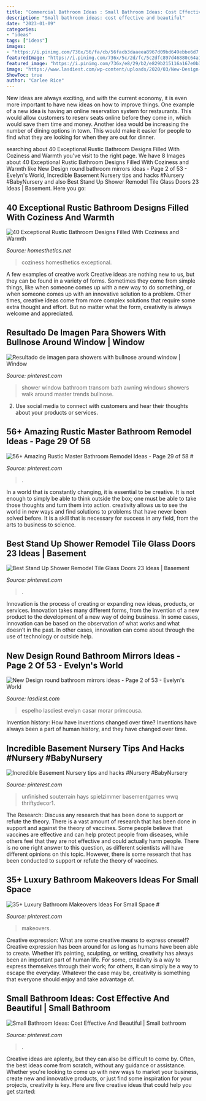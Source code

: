 ```yaml
---
title: "Commercial Bathroom Ideas : Small Bathroom Ideas: Cost Effective And Beautiful"
description: "Small bathroom ideas: cost effective and beautiful"
date: "2023-01-09"
categories:
- "ideas"
tags: ["ideas"]
images:
- "https://i.pinimg.com/736x/56/fa/cb/56facb3daaeea8967d09bd649ebbe6d7.jpg"
featuredImage: "https://i.pinimg.com/736x/5c/2d/fc/5c2dfc897d46880c64a12f128e03e2d8.jpg"
featured_image: "https://i.pinimg.com/736x/e8/29/b2/e829b215116a167e0b3fd80cf69349a4.jpg"
image: "https://www.lasdiest.com/wp-content/uploads/2020/03/New-Design-round-bathroom-mirrors-ideas-2.jpg"
ShowToc: true
author: "Carlee Rice"
---
```



New ideas are always exciting, and with the current economy, it is even more important to have new ideas on how to improve things. One example of a new idea is having an online reservation system for restaurants. This would allow customers to reserv seats online before they come in, which would save them time and money. Another idea would be increasing the number of dining options in town. This would make it easier for people to find what they are looking for when they are out for dinner.

	

		
searching about 40 Exceptional Rustic Bathroom Designs Filled With Coziness and Warmth you've visit to the right page. We have 8 Images about 40 Exceptional Rustic Bathroom Designs Filled With Coziness and Warmth like New Design round bathroom mirrors ideas - Page 2 of 53 - Evelyn&#039;s World, Incredible Basement Nursery tips and hacks #Nursery #BabyNursery and also Best Stand Up Shower Remodel Tile Glass Doors 23 Ideas | Basement. Here you go:
		
    
## 40 Exceptional Rustic Bathroom Designs Filled With Coziness And Warmth

<img loading=lazy src="https://cdn.homesthetics.net/wp-content/uploads/2014/10/1-42-Ideas-That-Will-Add-Coziness-and-Warmth-Into-Your-Rustic-Bathroom-Design-homesthetics-design-2.jpg" onerror="this.onerror=null;this.src='https://tse1.mm.bing.net/th?id=OIP.rMXn48-Zo9TvimF2UwJYkwHaK_&amp;pid=15.1';" alt="40 Exceptional Rustic Bathroom Designs Filled With Coziness and Warmth">

_Source: homesthetics.net_

>coziness homesthetics exceptional. 

	

A few examples of creative work
Creative ideas are nothing new to us, but they can be found in a variety of forms. Sometimes they come from simple things, like when someone comes up with a new way to do something, or when someone comes up with an innovative solution to a problem. Other times, creative ideas come from more complex solutions that require some extra thought and effort. But no matter what the form, creativity is always welcome and appreciated.

    
## Resultado De Imagen Para Showers With Bullnose Around Window | Window

<img loading=lazy src="https://i.pinimg.com/736x/5c/2d/fc/5c2dfc897d46880c64a12f128e03e2d8.jpg" onerror="this.onerror=null;this.src='https://tse2.mm.bing.net/th?id=OIP.mYpNsJciDl7cb3KjNSIXWAHaJz&amp;pid=15.1';" alt="Resultado de imagen para showers with bullnose around window | Window">

_Source: pinterest.com_

>shower window bathroom transom bath awning windows showers walk around master trends bullnose. 

	

2. Use social media to connect with customers and hear their thoughts about your products or services.

    
## 56+ Amazing Rustic Master Bathroom Remodel Ideas - Page 29 Of 58 #

<img loading=lazy src="https://i.pinimg.com/736x/56/fa/cb/56facb3daaeea8967d09bd649ebbe6d7.jpg" onerror="this.onerror=null;this.src='https://tse4.mm.bing.net/th?id=OIP.4RK8ayDlp2GXBg9y5bnLmQHaLF&amp;pid=15.1';" alt="56+ Amazing Rustic Master Bathroom Remodel Ideas - Page 29 of 58 #">

_Source: pinterest.com_

>. 

	

In a world that is constantly changing, it is essential to be creative. It is not enough to simply be able to think outside the box; one must be able to take those thoughts and turn them into action. creativity allows us to see the world in new ways and find solutions to problems that have never been solved before. It is a skill that is necessary for success in any field, from the arts to business to science.

    
## Best Stand Up Shower Remodel Tile Glass Doors 23 Ideas | Basement

<img loading=lazy src="https://i.pinimg.com/736x/bc/3d/23/bc3d23ccf66ecfd64eb086466f36e84e.jpg" onerror="this.onerror=null;this.src='https://tse1.mm.bing.net/th?id=OIP.0pcRklurCgalY1MiqlQiQwAAAA&amp;pid=15.1';" alt="Best Stand Up Shower Remodel Tile Glass Doors 23 Ideas | Basement">

_Source: pinterest.com_

>. 

	

Innovation is the process of creating or expanding new ideas, products, or services. Innovation takes many different forms, from the invention of a new product to the development of a new way of doing business. In some cases, innovation can be based on the observation of what works and what doesn’t in the past. In other cases, innovation can come about through the use of technology or outside help.

    
## New Design Round Bathroom Mirrors Ideas - Page 2 Of 53 - Evelyn&#039;s World

<img loading=lazy src="https://www.lasdiest.com/wp-content/uploads/2020/03/New-Design-round-bathroom-mirrors-ideas-2.jpg" onerror="this.onerror=null;this.src='https://tse1.mm.bing.net/th?id=OIP.X4GZEaoOTCBPuNDgAfV2kgHaLH&amp;pid=15.1';" alt="New Design round bathroom mirrors ideas - Page 2 of 53 - Evelyn&#039;s World">

_Source: lasdiest.com_

>espelho lasdiest evelyn casar morar primcousa. 

	

Invention history: How have inventions changed over time?
Inventions have always been a part of human history, and they have changed over time.

    
## Incredible Basement Nursery Tips And Hacks #Nursery #BabyNursery

<img loading=lazy src="https://i.pinimg.com/736x/18/58/c9/1858c91201a28fe7b9d56f808ba7f46f.jpg" onerror="this.onerror=null;this.src='https://tse2.mm.bing.net/th?id=OIP.QrYwLLMQPLpBwZWV4pn1KwHaJ3&amp;pid=15.1';" alt="Incredible Basement Nursery tips and hacks #Nursery #BabyNursery">

_Source: pinterest.com_

>unfinished souterrain hays spielzimmer basementgames wwq thriftydecor1. 

	

The Research: Discuss any research that has been done to support or refute the theory.
There is a vast amount of research that has been done in support and against the theory of vaccines. Some people believe that vaccines are effective and can help protect people from diseases, while others feel that they are not effective and could actually harm people. There is no one right answer to this question, as different scientists will have different opinions on this topic. However, there is some research that has been conducted to support or refute the theory of vaccines.

    
## 35+ Luxury Bathroom Makeovers Ideas For Small Space #

<img loading=lazy src="https://i.pinimg.com/736x/c9/83/5d/c9835d16f8637fbf964ce8f2819550e1.jpg" onerror="this.onerror=null;this.src='https://tse2.mm.bing.net/th?id=OIP.wt_3n1orQLAa7Xd2oQBtQQHaLJ&amp;pid=15.1';" alt="35+ Luxury Bathroom Makeovers Ideas For Small Space #">

_Source: pinterest.com_

>makeovers. 

	

Creative expression: What are some creative means to express oneself?
Creative expression has been around for as long as humans have been able to create. Whether it’s painting, sculpting, or writing, creativity has always been an important part of human life. For some, creativity is a way to express themselves through their work; for others, it can simply be a way to escape the everyday. Whatever the case may be, creativity is something that everyone should enjoy and take advantage of.

    
## Small Bathroom Ideas: Cost Effective And Beautiful | Small Bathroom

<img loading=lazy src="https://i.pinimg.com/736x/e8/29/b2/e829b215116a167e0b3fd80cf69349a4.jpg" onerror="this.onerror=null;this.src='https://tse1.mm.bing.net/th?id=OIP.6NawJuxYvnQCvg8NI8319gHaLO&amp;pid=15.1';" alt="Small Bathroom Ideas: Cost Effective And Beautiful | Small bathroom">

_Source: pinterest.com_

>. 

	

Creative ideas are aplenty, but they can also be difficult to come by. Often, the best ideas come from scratch, without any guidance or assistance. Whether you're looking to come up with new ways to market your business, create new and innovative products, or just find some inspiration for your projects, creativity is key. Here are five creative ideas that could help you get started: 

